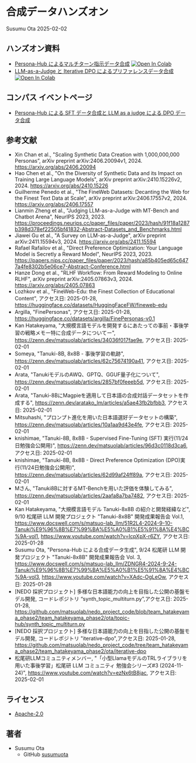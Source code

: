 # 合成データハンズオン

Susumu Ota 2025-02-02

## ハンズオン資料

- [Persona-Hub によるマルチターン指示データ合成](notebooks/synth_persona.ipynb) [![Open In Colab](https://colab.research.google.com/assets/colab-badge.svg)](https://colab.research.google.com/github/susumuota/synthetic-data-hands-on/blob/main/notebooks/synth_persona.ipynb)
- [LLM-as-a-Judge と Iterative DPO によるプリファレンスデータ合成](notebooks/synth_llm_judge.ipynb) [![Open In Colab](https://colab.research.google.com/assets/colab-badge.svg)](https://colab.research.google.com/github/susumuota/synthetic-data-hands-on/blob/main/notebooks/synth_llm_judge.ipynb)

## コンパス イベントページ

- [Persona-Hub による SFT データ合成と LLM as a judge による DPO データ合成](https://matsuolab-community.connpass.com/event/343298/)

## 参考文献

- Xin Chan et al., "Scaling Synthetic Data Creation with 1,000,000,000 Personas”, arXiv preprint arXiv:2406.20094v1, 2024. https://arxiv.org/abs/2406.20094
- Hao Chen et al., "On the Diversity of Synthetic Data and its Impact on Training Large Language Models", arXiv preprint arXiv:2410.15226v2, 2024. https://arxiv.org/abs/2410.15226
- Guilherme Penedo et al., "The FineWeb Datasets: Decanting the Web for the Finest Text Data at Scale", arXiv preprint arXiv:2406.17557v2, 2024. https://arxiv.org/abs/2406.17557
- Lianmin Zheng et al., "Judging LLM-as-a-Judge with MT-Bench and Chatbot Arena", NeurIPS 2023, 2023. https://proceedings.neurips.cc/paper_files/paper/2023/hash/91f18a1287b398d378ef22505bf41832-Abstract-Datasets_and_Benchmarks.html
- Jiawei Gu et al., "A Survey on LLM-as-a-Judge", arXiv preprint arXiv:2411.15594v3, 2024. https://arxiv.org/abs/2411.15594
- Rafael Rafailov et al., "Direct Preference Optimization: Your Language Model is Secretly a Reward Model", NeurIPS 2023, 2023. https://papers.nips.cc/paper_files/paper/2023/hash/a85b405ed65c6477a4fe8302b5e06ce7-Abstract-Conference.html
- Hanze Dong et al., "RLHF Workflow: From Reward Modeling to Online RLHF", arXiv preprint arXiv:2405.07863v3, 2024. https://arxiv.org/abs/2405.07863
- Lozhkov et al., "FineWeb-Edu: the Finest Collection of Educational Content", アクセス日: 2025-01-28, https://huggingface.co/datasets/HuggingFaceFW/fineweb-edu
- Argilla, "FinePersonas", アクセス日: 2025-01-28, https://huggingface.co/datasets/argilla/FinePersonas-v0.1
- Kan Hatakeyama, "大規模言語モデルを開発するにあたっての事前・事後学習の戦略メモー特に合成データについてー", https://zenn.dev/matsuolab/articles/34036f017fae9e, アクセス日: 2025-02-01
- Someya, "Tanuki-8B, 8x8B - 事後学習の軌跡", https://zenn.dev/matsuolab/articles/62c75674190a41, アクセス日: 2025-02-01
- Arata, "TanukiモデルのAWQ、GPTQ、GGUF量子化について", https://zenn.dev/matsuolab/articles/2857bf0feeeb5d, アクセス日: 2025-02-01
- Arata, "Tanuki-8BにMagpieを適用して日本語の合成対話データセットを作成する", https://zenn.dev/aratako_lm/articles/a5ae43fb2bfbb3, アクセス日: 2025-02-01
- Mitsuhashi, "プロンプト進化を用いた日本語選好データセットの構築", https://zenn.dev/matsuolab/articles/10a1aa9d43e4fe, アクセス日: 2025-02-01
- knishimae, "Tanuki-8B, 8x8B - Supervised Fine-Tuning (SFT) 実行(11/24日勉強会公開用)", https://zenn.dev/matsuolab/articles/96d3c0118d3ca6, アクセス日: 2025-02-01
- knishimae, "Tanuki-8B, 8x8B - Direct Preference Optimization (DPO)実行(11/24日勉強会公開用)", https://zenn.dev/matsuolab/articles/62d99af24ff89a, アクセス日: 2025-02-01
- Mさん, "Tanuki8Bに対するMT-Benchを用いた評価を体験してみる", https://zenn.dev/matsuolab/articles/2aafa8a7ba7482, アクセス日: 2025-02-01
- Kan Hatakeyama, "大規模言語モデル Tanuki-8x8B の紹介と開発経緯など", 9/10 松尾研 LLM 開発プロジェクト "Tanuki-8x8B" 開発成果報告会 Vol.1, https://www.docswell.com/s/matsuo-lab_llm/51R2L4-2024-9-10-Tanuki%E9%96%8B%E7%99%BA%E5%A0%B1%E5%91%8A%E4%BC%9A-vol1, https://www.youtube.com/watch?v=IcpXpX-r6ZY, アクセス日: 2025-01-28
- Susumu Ota, "Persona-Hub による合成データ生成", 9/24 松尾研 LLM 開発プロジェクト "Tanuki-8x8B" 開発成果報告会 Vol. 3, https://www.docswell.com/s/matsuo-lab_llm/ZDNGR4-2024-9-24-Tanuki%E9%96%8B%E7%99%BA%E5%A0%B1%E5%91%8A%E4%BC%9A-vol3, https://www.youtube.com/watch?v=XAdc-OgLeOw, アクセス日: 2025-01-28
- [NEDO 採択プロジェクト] 多様な日本語能力の向上を目指した公開の基盤モデル開発, コードレポジトリ “synth_topic_multiturn.py”,アクセス日: 2025-01-28, https://github.com/matsuolab/nedo_project_code/blob/team_hatakeyama_phase2/team_hatakeyama_phase2/ota/topic-hub/synth_topic_multiturn.py
- [NEDO 採択プロジェクト] 多様な日本語能力の向上を目指した公開の基盤モデル開発, コードレポジトリ "iterative-dpo",アクセス日: 2025-01-28, https://github.com/matsuolab/nedo_project_code/tree/team_hatakeyama_phase2/team_hatakeyama_phase2/ota/iterative-dpo
- 松尾研LLMコミュニティメンバー, "「小型LlamaモデルのTRLライブラリを用いた事後学習」松尾研 LLM コミュニティ 勉強会シリーズ#3 (2024-11-24)", https://www.youtube.com/watch?v=ezNx6tB8jac, アクセス日: 2025-02-01

## ライセンス

- [Apache-2.0](LICENSE)

## 著者

- Susumu Ota
  - GitHub [susumuota](https://github.com/susumuota)
